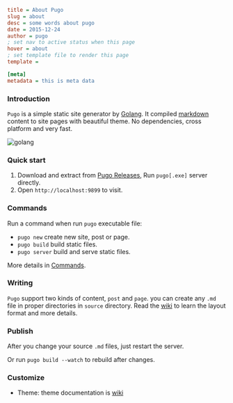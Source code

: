 ```ini
title = About Pugo
slug = about
desc = some words about pugo
date = 2015-12-24
author = pugo
; set nav to active status when this page
hover = about
; set template file to render this page
template =

[meta]
metadata = this is meta data
```

### Introduction

`Pugo` is a simple static site generator by [Golang](https://golang.org). It compiled [markdown](https://help.github.com/articles/markdown-basics/) content to site pages with beautiful theme. No dependencies, cross platform and very fast.

![golang](/static/media/golang.png)

### Quick start

1. Download and extract from [Pugo Releases](http://pugo.io), Run `pugo[.exe]` server directly.
2. Open `http://localhost:9899` to visit.


### Commands

Run a command when run `pugo` executable file:

- `pugo new` create new site, post or page.
- `pugo build` build static files.
- `pugo server` build and serve static files.

More details in [Commands](http://pugo.io/docs/command.html).

### Writing

`Pugo` support two kinds of content, `post` and `page`. you can create any `.md` file in proper directories in `source` directory. Read the [wiki](http://pugo.io/docs/write.html) to learn the layout format and more details.

### Publish

After you change your source `.md` files, just restart the server.

Or run `pugo build --watch` to rebuild after changes.

### Customize

- Theme: theme documentation is [wiki](http://pugo.io/docs/theme.html)
